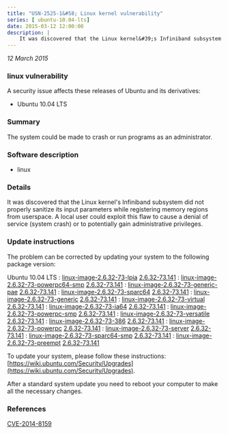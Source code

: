 ```yaml
---
title: "USN-2525-1&#58; Linux kernel vulnerability"
series: [ ubuntu-10.04-lts]
date: 2015-03-12 12:00:00
description: |
    It was discovered that the Linux kernel&#39;s Infiniband subsystem did not properly sanitize its input parameters while registering memory regions from userspace. A local user could exploit this flaw to cause a denial of service (system crash) or to potentially gain administrative privileges. 
--- 
```

 
 

*12 March 2015*

### linux vulnerability

A security issue affects these releases of Ubuntu and its derivatives:

* Ubuntu 10.04 LTS

### Summary

The system could be made to crash or run programs as an administrator. 

### Software description

* linux 

### Details

It was discovered that the Linux kernel&#39;s Infiniband subsystem did not properly sanitize its input parameters while registering memory regions from userspace. A local user could exploit this flaw to cause a denial of service (system crash) or to potentially gain administrative privileges. 

### Update instructions

The problem can be corrected by updating your system to the following package version:

Ubuntu 10.04 LTS
 : [linux-image-2.6.32-73-lpia](https://launchpad.net/ubuntu/+source/linux) <span> [2.6.32-73.141](https://launchpad.net/ubuntu/+source/linux/2.6.32-73.141) </span> 
 : [linux-image-2.6.32-73-powerpc64-smp](https://launchpad.net/ubuntu/+source/linux) <span> [2.6.32-73.141](https://launchpad.net/ubuntu/+source/linux/2.6.32-73.141) </span> 
 : [linux-image-2.6.32-73-generic-pae](https://launchpad.net/ubuntu/+source/linux) <span> [2.6.32-73.141](https://launchpad.net/ubuntu/+source/linux/2.6.32-73.141) </span> 
 : [linux-image-2.6.32-73-sparc64](https://launchpad.net/ubuntu/+source/linux) <span> [2.6.32-73.141](https://launchpad.net/ubuntu/+source/linux/2.6.32-73.141) </span> 
 : [linux-image-2.6.32-73-generic](https://launchpad.net/ubuntu/+source/linux) <span> [2.6.32-73.141](https://launchpad.net/ubuntu/+source/linux/2.6.32-73.141) </span> 
 : [linux-image-2.6.32-73-virtual](https://launchpad.net/ubuntu/+source/linux) <span> [2.6.32-73.141](https://launchpad.net/ubuntu/+source/linux/2.6.32-73.141) </span> 
 : [linux-image-2.6.32-73-ia64](https://launchpad.net/ubuntu/+source/linux) <span> [2.6.32-73.141](https://launchpad.net/ubuntu/+source/linux/2.6.32-73.141) </span> 
 : [linux-image-2.6.32-73-powerpc-smp](https://launchpad.net/ubuntu/+source/linux) <span> [2.6.32-73.141](https://launchpad.net/ubuntu/+source/linux/2.6.32-73.141) </span> 
 : [linux-image-2.6.32-73-versatile](https://launchpad.net/ubuntu/+source/linux) <span> [2.6.32-73.141](https://launchpad.net/ubuntu/+source/linux/2.6.32-73.141) </span> 
 : [linux-image-2.6.32-73-386](https://launchpad.net/ubuntu/+source/linux) <span> [2.6.32-73.141](https://launchpad.net/ubuntu/+source/linux/2.6.32-73.141) </span> 
 : [linux-image-2.6.32-73-powerpc](https://launchpad.net/ubuntu/+source/linux) <span> [2.6.32-73.141](https://launchpad.net/ubuntu/+source/linux/2.6.32-73.141) </span> 
 : [linux-image-2.6.32-73-server](https://launchpad.net/ubuntu/+source/linux) <span> [2.6.32-73.141](https://launchpad.net/ubuntu/+source/linux/2.6.32-73.141) </span> 
 : [linux-image-2.6.32-73-sparc64-smp](https://launchpad.net/ubuntu/+source/linux) <span> [2.6.32-73.141](https://launchpad.net/ubuntu/+source/linux/2.6.32-73.141) </span> 
 : [linux-image-2.6.32-73-preempt](https://launchpad.net/ubuntu/+source/linux) <span> [2.6.32-73.141](https://launchpad.net/ubuntu/+source/linux/2.6.32-73.141) </span> 

To update your system, please follow these instructions: [https://wiki.ubuntu.com/Security/Upgrades](https://wiki.ubuntu.com/Security/Upgrades).

After a standard system update you need to reboot your computer to make all the necessary changes. 

### References

 
 [CVE-2014-8159](http://people.ubuntu.com/~ubuntu-security/cve/CVE-2014-8159)
 

